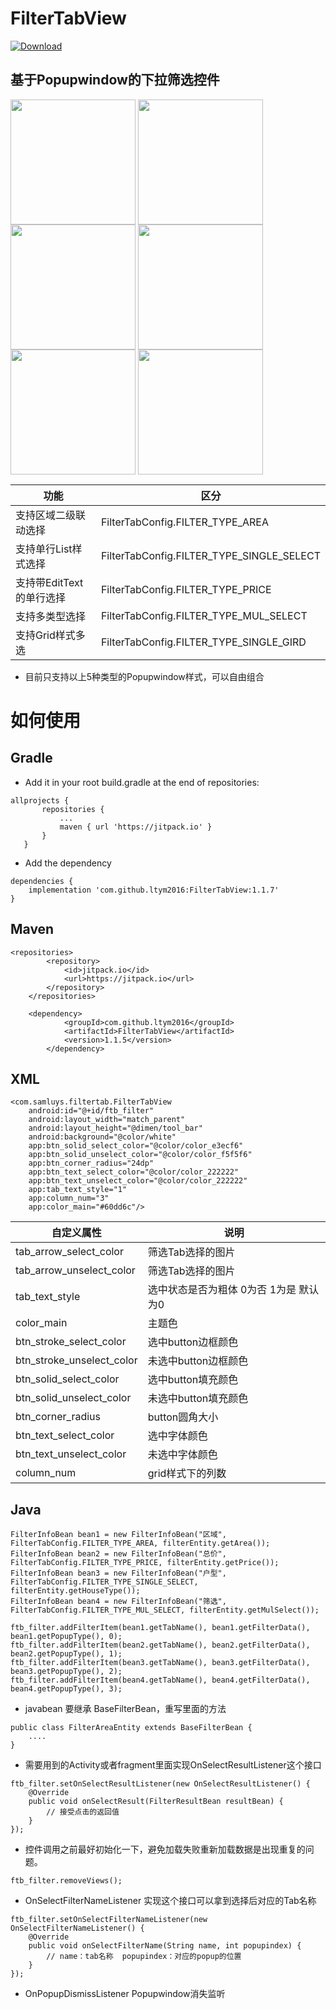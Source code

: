 # FilterTabView

[![Download](https://img.shields.io/badge/DownloadApp-2.1M-ff69b4.svg) ](https://github.com/ltym2016/FilterTabView/blob/master/app-debug.apk)

## 基于Popupwindow的下拉筛选控件
<img src="https://github.com/ltym2016/FilterTabView/blob/master/video2gif_20180713_144109.gif" width="200"  align=center /> <img src="https://github.com/ltym2016/FilterTabView/blob/master/Screenshot1.png" width="200"  align=center /> <img src="https://github.com/ltym2016/FilterTabView/blob/master/Screenshot2.png" width="200"  align=center />
<img src="https://github.com/ltym2016/FilterTabView/blob/master/Screenshot3.png" width="200"  align=center /> <img src="https://github.com/ltym2016/FilterTabView/blob/master/Screenshot4.png" width="200"  align=center /> <img src="https://github.com/ltym2016/FilterTabView/blob/master/Screenshot5.png" width="200"  align=center />


功能|区分
---|---
支持区域二级联动选择| FilterTabConfig.FILTER_TYPE_AREA
支持单行List样式选择 |FilterTabConfig.FILTER_TYPE_SINGLE_SELECT
支持带EditText的单行选择 |FilterTabConfig.FILTER_TYPE_PRICE
支持多类型选择| FilterTabConfig.FILTER_TYPE_MUL_SELECT
支持Grid样式多选| FilterTabConfig.FILTER_TYPE_SINGLE_GIRD
- 目前只支持以上5种类型的Popupwindow样式，可以自由组合
# 如何使用
## Gradle
- Add it in your root build.gradle at the end of repositories:
 ```
allprojects {
		repositories {
			...
			maven { url 'https://jitpack.io' }
		}
	}
```
- Add the dependency
```
dependencies {        
    implementation 'com.github.ltym2016:FilterTabView:1.1.7'
}

```

## Maven
```
<repositories>
		<repository>
		    <id>jitpack.io</id>
		    <url>https://jitpack.io</url>
		</repository>
	</repositories>
	
	<dependency>
    	    <groupId>com.github.ltym2016</groupId>
    	    <artifactId>FilterTabView</artifactId>
    	    <version>1.1.5</version>
    	</dependency>
```
## XML
```
<com.samluys.filtertab.FilterTabView
    android:id="@+id/ftb_filter"
    android:layout_width="match_parent"
    android:layout_height="@dimen/tool_bar"
    android:background="@color/white"
    app:btn_solid_select_color="@color/color_e3ecf6"
    app:btn_solid_unselect_color="@color/color_f5f5f6"
    app:btn_corner_radius="24dp"
    app:btn_text_select_color="@color/color_222222"
    app:btn_text_unselect_color="@color/color_222222"
    app:tab_text_style="1"
    app:column_num="3"
    app:color_main="#60dd6c"/>
```
自定义属性|说明
---|---
tab_arrow_select_color | 筛选Tab选择的图片
tab_arrow_unselect_color|筛选Tab选择的图片
tab_text_style | 选中状态是否为粗体 0为否 1为是 默认为0
color_main | 主题色
btn_stroke_select_color| 选中button边框颜色 
btn_stroke_unselect_color|未选中button边框颜色 
btn_solid_select_color |选中button填充颜色
btn_solid_unselect_color| 未选中button填充颜色
btn_corner_radius | button圆角大小
btn_text_select_color| 选中字体颜色
btn_text_unselect_color| 未选中字体颜色
column_num |grid样式下的列数

## Java
```
FilterInfoBean bean1 = new FilterInfoBean("区域", FilterTabConfig.FILTER_TYPE_AREA, filterEntity.getArea());
FilterInfoBean bean2 = new FilterInfoBean("总价", FilterTabConfig.FILTER_TYPE_PRICE, filterEntity.getPrice());
FilterInfoBean bean3 = new FilterInfoBean("户型", FilterTabConfig.FILTER_TYPE_SINGLE_SELECT, filterEntity.getHouseType());
FilterInfoBean bean4 = new FilterInfoBean("筛选", FilterTabConfig.FILTER_TYPE_MUL_SELECT, filterEntity.getMulSelect());

ftb_filter.addFilterItem(bean1.getTabName(), bean1.getFilterData(), bean1.getPopupType(), 0);
ftb_filter.addFilterItem(bean2.getTabName(), bean2.getFilterData(), bean2.getPopupType(), 1);
ftb_filter.addFilterItem(bean3.getTabName(), bean3.getFilterData(), bean3.getPopupType(), 2);
ftb_filter.addFilterItem(bean4.getTabName(), bean4.getFilterData(), bean4.getPopupType(), 3);
```
- javabean 要继承 BaseFilterBean，重写里面的方法
```
public class FilterAreaEntity extends BaseFilterBean {
    ....
}
```
- 需要用到的Activity或者fragment里面实现OnSelectResultListener这个接口
```
ftb_filter.setOnSelectResultListener(new OnSelectResultListener() {
    @Override
    public void onSelectResult(FilterResultBean resultBean) {
        // 接受点击的返回值
    }
});
```
- 控件调用之前最好初始化一下，避免加载失败重新加载数据是出现重复的问题。
```
ftb_filter.removeViews();
```
- OnSelectFilterNameListener  实现这个接口可以拿到选择后对应的Tab名称
```
ftb_filter.setOnSelectFilterNameListener(new OnSelectFilterNameListener() {
    @Override
    public void onSelectFilterName(String name, int popupindex) {
        // name：tab名称  popupindex：对应的popup的位置
    }
});
```
- OnPopupDismissListener  Popupwindow消失监听
